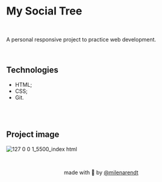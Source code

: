 # My Social Tree
<br/>

A personal responsive project to practice web development.

<br/>

## Technologies

- HTML;
- CSS;
- Git.

<br/>
<br/>

## Project image
![127 0 0 1_5500_index html](https://github.com/milenarendt/SocialTree/assets/111624204/ba96b89f-fd40-4113-b67f-0d7c56a4ca33)




<br/>
<p align="center"> made with 💖 by <a href="https://github.com/milenarendt" target="_blank">@milenarendt</a></p>
